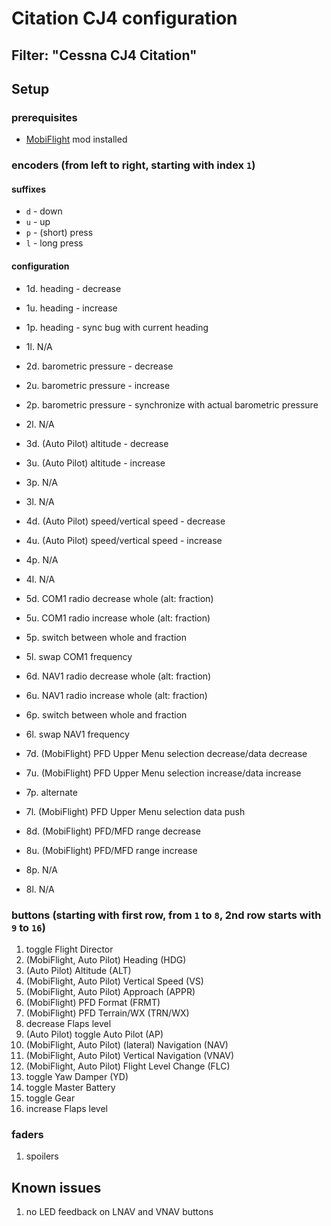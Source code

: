# Citation CJ4 configuration 

## Filter: "Cessna CJ4 Citation"

## Setup

### prerequisites
- [MobiFlight](https://www.mobiflight.com/) mod installed

### encoders (from left to right, starting with index `1`)

#### suffixes
- `d` - down
- `u` - up
- `p` - (short) press
- `l` - long press

#### configuration
- 1d. heading - decrease
- 1u. heading - increase
- 1p. heading - sync bug with current heading
- 1l. N/A

- 2d. barometric pressure - decrease
- 2u. barometric pressure - increase
- 2p. barometric pressure - synchronize with actual barometric pressure
- 2l. N/A

- 3d. (Auto Pilot) altitude - decrease
- 3u. (Auto Pilot) altitude - increase
- 3p. N/A
- 3l. N/A

- 4d. (Auto Pilot) speed/vertical speed - decrease
- 4u. (Auto Pilot) speed/vertical speed - increase
- 4p. N/A
- 4l. N/A

- 5d. COM1 radio decrease whole (alt: fraction)
- 5u. COM1 radio increase whole (alt: fraction)
- 5p. switch between whole and fraction
- 5l. swap COM1 frequency

- 6d. NAV1 radio decrease whole (alt: fraction)
- 6u. NAV1 radio increase whole (alt: fraction)
- 6p. switch between whole and fraction
- 6l. swap NAV1 frequency

- 7d. (MobiFlight) PFD Upper Menu selection decrease/data decrease
- 7u. (MobiFlight) PFD Upper Menu selection increase/data increase
- 7p. alternate
- 7l. (MobiFlight) PFD Upper Menu selection data push

- 8d. (MobiFlight) PFD/MFD range decrease
- 8u. (MobiFlight) PFD/MFD range increase
- 8p. N/A
- 8l. N/A

### buttons (starting with first row, from `1` to `8`, 2nd row starts with `9` to `16`)
1. toggle Flight Director
2. (MobiFlight, Auto Pilot) Heading (HDG)
3. (Auto Pilot) Altitude (ALT)
4. (MobiFlight, Auto Pilot) Vertical Speed (VS)
5. (MobiFlight, Auto Pilot) Approach (APPR) 
6. (MobiFlight) PFD Format (FRMT)
7. (MobiFlight) PFD Terrain/WX (TRN/WX)
8. decrease Flaps level
9. (Auto Pilot) toggle Auto Pilot (AP)
10. (MobiFlight, Auto Pilot) (lateral) Navigation (NAV)
11. (MobiFlight, Auto Pilot) Vertical Navigation (VNAV)
12. (MobiFlight, Auto Pilot) Flight Level Change (FLC)
13. toggle Yaw Damper (YD)
14. toggle Master Battery
15. toggle Gear
16. increase Flaps level

### faders
1. spoilers

## Known issues

1. no LED feedback on LNAV and VNAV buttons
